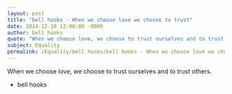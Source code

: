 ```yaml
---
layout: post
title: "bell hooks - When we choose love we choose to trust"
date: 2024-12-28 12:00:00 -0000
author: bell hooks
quote: "When we choose love, we choose to trust ourselves and to trust others."
subject: Equality
permalink: /Equality/bell hooks/bell hooks - When we choose love we choose to trust
---
```


When we choose love, we choose to trust ourselves and to trust others.

- bell hooks
